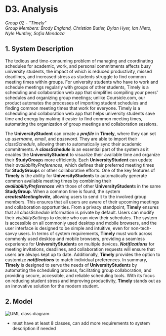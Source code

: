 # D3. Analysis

_Group 02 - "Timely"_\
_Group Members: Brody England, Christian Butler, Dylan Hyer, Ian Nieto, Nyle Huntley, Sofia Mendoza_

## 1. System Description
The tedious and time-consuming problem of managing and coordinating schedules for academic, work, and personal commitments affects busy university students, the impact of which is reduced productivity, missed deadlines, and increased stress as students struggle to find common meeting times within groups. For university students who have to work and schedule meetings regularly with groups of other students, Timely is a scheduling and collaboration web app that simplifies compiling your peers' schedules and organizing group meetings; unlike Coursicle.com, our product automates the processes of importing student schedules and finding common meeting times that work for everyone. Timely is a scheduling and collaboration web app that helps university students save time and energy by making it easier to find common meeting times, automating the organization of group meetings and collaboration sessions.

The **UniversityStudent** can create a **_profile_** in **Timely**, where they can set up *username*, *email*, and *password*. They are able to import their *classSchedule*, allowing them to automatically sync their academic commitments. A **_classSchedule_** is an essential part of the system as it enables the **UniversityStudent** to visualize their available time and organize their **StudyGroup**s more efficiently. Each **UniversityStudent** can update their *availabilityPreferences*, which defines their preferred meeting times for **StudyGroup**s or other collaborative efforts. One of the key features of **Timely** is the ability for **UniversityStudent**s to automatically generate common available meeting times by combining their **_availabilityPreferences_** with those of other **UniversityStudent**s in the same **StudyGroup**. When a common time is found, the system **_createsMeetingInvite_**, allowing users to send it to the involved group members. This ensures that all users are aware of their upcoming meetings and collaboration opportunities. From a privacy standpoint, **Timely** ensures that all *classSchedule* information is private by default. Users can modify their *visibilitySettings* to decide who can view their schedules. The system is accessible on all commonly used desktop and mobile browsers, and the user interface is designed to be simple and intuitive, even for non-tech-savvy users. In terms of system requirements, **Timely** must work across commonly used desktop and mobile browsers, providing a seamless experience for **UniversityStudent**s on multiple devices. **_Notifications_** for meeting invitations, deadlines, and collaboration requests will ensure that users are always kept up to date. Additionally, **Timely** provides the option to customize **_notifications_** to match individual preferences. In summary, **Timely** is designed to serve the needs of **UniversityStudent**s by automating the scheduling process, facilitating group collaboration, and providing secure, accessible, and reliable scheduling tools. With its focus on reducing student stress and improving productivity, **Timely** stands out as an innovative solution for the modern student.


## 2. Model

![UML class diagram](imagefilename.png)

- must have at least 8 classes, can add more requirements to system description if needed
